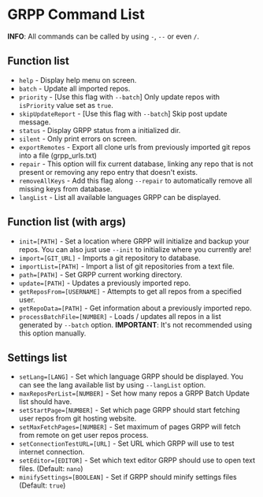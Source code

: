 # GRPP Command List

**INFO**: All commands can be called by using `-`, `--` or even `/`.

## Function list

- `help` - Display help menu on screen.
- `batch` - Update all imported repos.
- `priority` - [Use this flag with `--batch`] Only update repos with `isPriority` value set as `true`.
- `skipUpdateReport` - [Use this flag with `--batch`] Skip post update message.
- `status` - Display GRPP status from a initialized dir.
- `silent` - Only print errors on screen.
- `exportRemotes` - Export all clone urls from previously imported git repos into a file (grpp_urls.txt)
- `repair` - This option will fix current database, linking any repo that is not present or removing any repo entry that doesn't exists.
- `removeAllKeys` - Add this flag along `--repair` to automatically remove all missing keys from database.
- `langList` - List all available languages GRPP can be displayed.

## Function list (with args)

- `init=[PATH]` - Set a location where GRPP will initialize and backup your repos. You can also just use `--init` to initialize where you currently are!
- `import=[GIT_URL]` - Imports a git repository to database.
- `importList=[PATH]` - Import a list of git repositories from a text file.
- `path=[PATH]` - Set GRPP current working directory.
- `update=[PATH]` - Updates a previously imported repo.
- `getReposFrom=[USERNAME]` - Attempts to get all repos from a specified user.
- `getRepoData=[PATH]` - Get information about a previously imported repo.
- `processBatchFile=[NUMBER]` - Loads / updates all repos in a list generated by `--batch` option. **IMPORTANT**: It's not recommended using this option manually.

## Settings list

- `setLang=[LANG]` - Set which language GRPP should be displayed. You can see the lang available list by using `--langList` option.
- `maxReposPerList=[NUMBER]` - Set how many repos a GRPP Batch Update list should have.
- `setStartPage=[NUMBER]` - Set which page GRPP should start fetching user repos from git hosting website.
- `setMaxFetchPages=[NUMBER]` - Set maximum of pages GRPP will fetch from remote on get user repos process.
- `setConnectionTestURL=[URL]` - Set URL which GRPP will use to test internet connection.
- `setEditor=[EDITOR]` - Set which text editor GRPP should use to open text files. (Default: `nano`)
- `minifySettings=[BOOLEAN]` - Set if GRPP should minify settings files (Default: `true`)